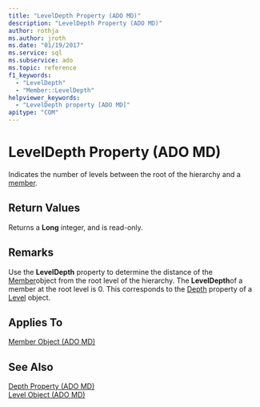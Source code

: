 ```yaml
---
title: "LevelDepth Property (ADO MD)"
description: "LevelDepth Property (ADO MD)"
author: rothja
ms.author: jroth
ms.date: "01/19/2017"
ms.service: sql
ms.subservice: ado
ms.topic: reference
f1_keywords:
  - "LevelDepth"
  - "Member::LevelDepth"
helpviewer_keywords:
  - "LevelDepth property [ADO MD]"
apitype: "COM"
---
```

# LevelDepth Property (ADO MD)
Indicates the number of levels between the root of the hierarchy and a [member](./member-object-ado-md.md).  
  
## Return Values  
 Returns a **Long** integer, and is read-only.  
  
## Remarks  
 Use the **LevelDepth** property to determine the distance of the [Member](./member-object-ado-md.md)object from the root level of the hierarchy. The **LevelDepth**of a member at the root level is 0. This corresponds to the [Depth](./depth-property-ado-md.md) property of a [Level](./level-object-ado-md.md) object.  
  
## Applies To  
 [Member Object (ADO MD)](./member-object-ado-md.md)  
  
## See Also  
 [Depth Property (ADO MD)](./depth-property-ado-md.md)   
 [Level Object (ADO MD)](./level-object-ado-md.md)